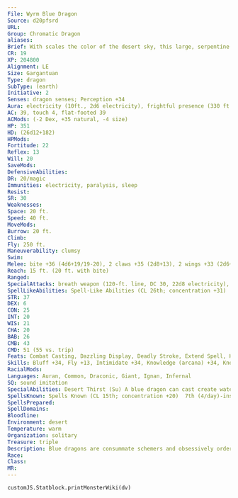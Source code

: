 ```yaml
---
File: Wyrm Blue Dragon
Source: d20pfsrd
URL: 
Group: Chromatic Dragon
aliases: 
Brief: With scales the color of the desert sky, this large, serpentine dragon moves with an unsettling grace.
CR: 19
XP: 204800
Alignment: LE
Size: Gargantuan
Type: dragon
SubType: (earth)
Initiative: 2
Senses: dragon senses; Perception +34
Aura: electricity (10ft., 2d6 electricity), frightful presence (330 ft., DC 28)
AC: 39, touch 4, flat-footed 39
ACMods: (-2 Dex, +35 natural, -4 size)
HP: 351
HD: (26d12+182)
HPMods: 
Fortitude: 22
Reflex: 13
Will: 20
SaveMods: 
DefensiveAbilities: 
DR: 20/magic
Immunities: electricity, paralysis, sleep
Resist: 
SR: 30
Weaknesses: 
Space: 20 ft.
Speed: 40 ft.
MoveMods: 
Burrow: 20 ft.
Climb: 
Fly: 250 ft.
Maneuverability: clumsy
Swim: 
Melee: bite +36 (4d6+19/19-20), 2 claws +35 (2d8+13), 2 wings +33 (2d6+6), tail slap +33 (2d8+19)
Reach: 15 ft. (20 ft. with bite)
Ranged: 
SpecialAttacks: breath weapon (120-ft. line, DC 30, 22d8 electricity), crush (Medium creatures, DC 30, 4d6+19), desert thirst (DC 30), mirage, storm breath (DC30, 22d8 electricity), tail sweep (Small creatures, DC 30, 2d6+19)
SpellLikeAbilities: Spell-Like Abilities (CL 26th; concentration +31)  At will-ghost sound (DC 15), hallucinatory terrain (DC 19), minor image (DC 17), veil (DC 21), ventriloquism (DC 16)
STR: 37
DEX: 6
CON: 25
INT: 20
WIS: 21
CHA: 20
BAB: 26
CMB: 43
CMD: 51 (55 vs. trip)
Feats: Combat Casting, Dazzling Display, Deadly Stroke, Extend Spell, Hover, Improved Critical (bite), Improved Initiative, Multiattack, Quicken Spell, Shatter Defenses, Silent Spell, Vital Strike, Weapon Focus (bite)
Skills: Bluff +34, Fly +13, Intimidate +34, Knowledge (arcana) +34, Knowledge (geography) +34, Knowledge (history) +34, Knowledge (local) +34, Perception +34, Spellcraft +34, Stealth +15, Survival +34
RacialMods: 
Languages: Auran, Common, Draconic, Giant, Ignan, Infernal
SQ: sound imitation
SpecialAbilities: Desert Thirst (Su) A blue dragon can cast create water at will (CL 26). Alternatively, it can destroy an equal amount of liquid in a 10-foot burst. Unattended liquids are instantly reduced to sand. Liquid-based magic items (such as potions) and items in a creature's possession must succeed on a Will save (DC 30) or be destroyed.  Electricity Aura (Su) A wyrm blue dragon is surrounded by an aura of electricity. Creatures within 10 feet take 2d6 points of electricity damage at the beginning of the dragon's turn.  Mirage (Su) A wyrm blue dragon can make itself appear to be in two places at once as a free action for 26 rounds per day. This ability functions as project image but the dragon can use its breath weapon through the mirage.  Sound Imitation (Ex) A very young or older blue dragon can mimic any voice or sound it has heard by making a successful Bluff check against a listener's Sense Motive check.  Storm Breath (Su) A wyrm blue dragon can use its breath weapon to create a storm of lightning. This functions as call lightning storm, but the damage is 22d8. The dragon can call down 1 bolt per round as a free action for 1d6 rounds. The save DC is 30. Additional uses of this ability extend the duration by an additional 1d6 rounds.
SpellsKnown: Spells Known (CL 15th; concentration +20)  7th (4/day)-insanity (DC 22), simulacrum  6th (6/day)-forceful hand, mislead, mass hold person (DC 21)  5th (7/day)-dream, persistent image, hold monster (DC 20), teleport  4th (7/day)-dimension door, enervation, fire shield, stoneskin  3rd (7/day)-dispel magic, displacement, haste, vampiric touch  2nd (7/day)-darkness, false life, invisibility, resist energy, shatter  1st (8/day)-alarm, mage armor, shield, true strike, unseen servant  0 (at will)-arcane mark, bleed (DC 15), detect magic, light, mage hand, mending, message, read magic, resistance
SpellsPrepared: 
SpellDomains: 
Bloodline: 
Environment: desert
Temperature: warm
Organization: solitary
Treasure: triple
Description: Blue dragons are consummate schemers and obsessively orderly. In combat, blue dragons prefer to surprise foes if possible, and are not above retreating if the odds turn against them. They prefer to lair near those that they control, sometimes even within the confines of a city.
Race: 
Class: 
MR: 
---
```

```dataviewjs
customJS.Statblock.printMonsterWiki(dv)
```
